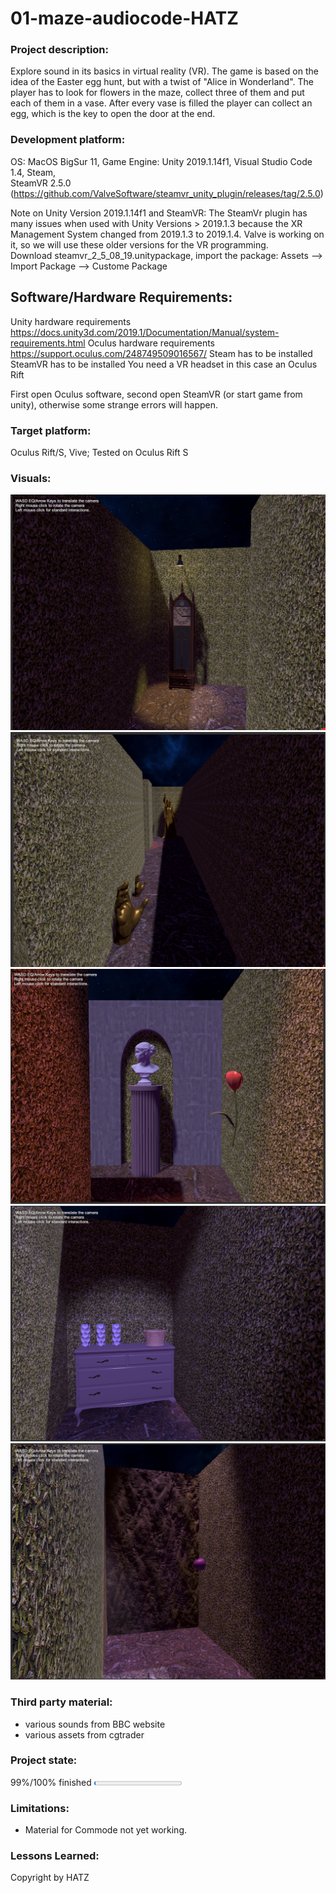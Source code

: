 # 01-maze-audiocode-HATZ

### Project description: 
Explore sound in its basics in virtual reality (VR).
The game is based on the idea of the Easter egg hunt, but with a twist of "Alice in Wonderland". The player has to look for flowers in the maze, collect three of them and put each of them in a vase. After every vase is filled the player can collect an egg, which is the key to open the door at the end.

### Development platform: 
OS: MacOS BigSur 11, Game Engine: Unity 2019.1.14f1, Visual Studio Code 1.4, Steam,  
SteamVR 2.5.0 (https://github.com/ValveSoftware/steamvr_unity_plugin/releases/tag/2.5.0)

Note on Unity Version 2019.1.14f1 and SteamVR: The SteamVr plugin has many issues when used with Unity Versions > 2019.1.3 because the XR Management System changed from 2019.1.3 to 2019.1.4. Valve is working on it, so we will use these older versions for the VR programming.  
Download steamvr_2_5_08_19.unitypackage, import the package: Assets --> Import Package --> Custome Package

## Software/Hardware Requirements: 
Unity hardware requirements https://docs.unity3d.com/2019.1/Documentation/Manual/system-requirements.html 
Oculus hardware requirements https://support.oculus.com/248749509016567/
Steam has to be installed
SteamVR has to be installed
You need a VR headset in this case an Oculus Rift

First open Oculus software, second open SteamVR (or start game from unity), otherwise some strange errors will happen. 


### Target platform: 
Oculus Rift/S, Vive; 
Tested on Oculus Rift S

### Visuals: 
![ScreenShot](https://github.com/4ahmnm2021-G3-G4/01-maze-audiocode-HATZ01/blob/main/Screenshots/Bildschirmfoto%202021-06-21%20um%2008.52.03.png)
![ScreenShot](https://github.com/4ahmnm2021-G3-G4/01-maze-audiocode-HATZ01/blob/main/Screenshots/Bildschirmfoto%202021-06-21%20um%2008.52.25.png)
![ScreenShot](https://github.com/4ahmnm2021-G3-G4/01-maze-audiocode-HATZ01/blob/main/Screenshots/Bildschirmfoto%202021-06-21%20um%2008.52.48.png)
![ScreenShot](https://github.com/4ahmnm2021-G3-G4/01-maze-audiocode-HATZ01/blob/main/Screenshots/Bildschirmfoto%202021-06-21%20um%2008.53.09.png)
![ScreenShot](https://github.com/4ahmnm2021-G3-G4/01-maze-audiocode-HATZ01/blob/main/Screenshots/Bildschirmfoto%202021-06-21%20um%2008.53.40.png)

### Third party material: 
- various sounds from BBC website
- various assets from cgtrader

### Project state: 
99%/100% finished
<progress max="100" value="2"></progress>

### Limitations: 
- Material for Commode not yet working.

### Lessons Learned: 

Copyright by HATZ
